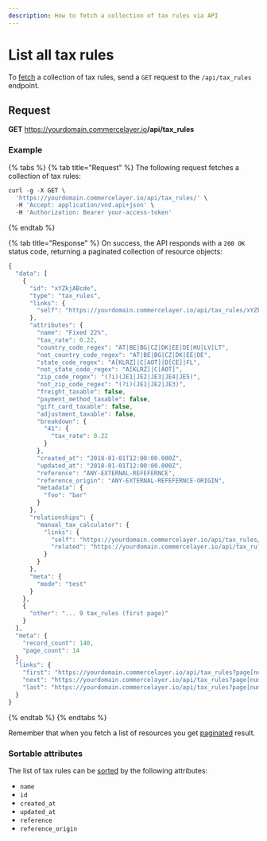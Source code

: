 ```yaml
---
description: How to fetch a collection of tax rules via API
---
```


# List all tax rules

To <a href="https://docs.commercelayer.io/developers/fetching-resources" target="_blank">fetch</a> a collection of tax rules, send a `GET` request to the `/api/tax_rules` endpoint.

## Request

**GET** https://yourdomain.commercelayer.io<b>/api/tax_rules</b>

### **Example**

{% tabs %}
{% tab title="Request" %}
The following request fetches a collection of tax rules:

```javascript
curl -g -X GET \
  'https://yourdomain.commercelayer.io/api/tax_rules/' \
  -H 'Accept: application/vnd.api+json' \
  -H 'Authorization: Bearer your-access-token'
```
{% endtab %}

{% tab title="Response" %}
On success, the API responds with a `200 OK` status code, returning a paginated collection of resource objects:

```javascript
{
  "data": [
    {
      "id": "xYZkjABcde",
      "type": "tax_rules",
      "links": {
        "self": "https://yourdomain.commercelayer.io/api/tax_rules/xYZkjABcde"
      },
      "attributes": {
        "name": "Fixed 22%",
        "tax_rate": 0.22,
        "country_code_regex": "AT|BE|BG|CZ|DK|EE|DE|HU|LV|LT",
        "not_country_code_regex": "AT|BE|BG|CZ|DK|EE|DE",
        "state_code_regex": "A[KLRZ]|C[AOT]|D[CE]|FL",
        "not_state_code_regex": "A[KLRZ]|C[AOT]",
        "zip_code_regex": "(?i)(JE1|JE2|JE3|JE4|JE5)",
        "not_zip_code_regex": "(?i)(JE1|JE2|JE3)",
        "freight_taxable": false,
        "payment_method_taxable": false,
        "gift_card_taxable": false,
        "adjustment_taxable": false,
        "breakdown": {
          "41": {
            "tax_rate": 0.22
          }
        },
        "created_at": "2018-01-01T12:00:00.000Z",
        "updated_at": "2018-01-01T12:00:00.000Z",
        "reference": "ANY-EXTERNAL-REFEFERNCE",
        "reference_origin": "ANY-EXTERNAL-REFEFERNCE-ORIGIN",
        "metadata": {
          "foo": "bar"
        }
      },
      "relationships": {
        "manual_tax_calculator": {
          "links": {
            "self": "https://yourdomain.commercelayer.io/api/tax_rules/xYZkjABcde/relationships/manual_tax_calculator",
            "related": "https://yourdomain.commercelayer.io/api/tax_rules/xYZkjABcde/manual_tax_calculator"
          }
        }
      },
      "meta": {
        "mode": "test"
      }
    },
    {
      "other": "... 9 tax_rules (first page)"
    }
  ],
  "meta": {
    "record_count": 140,
    "page_count": 14
  },
  "links": {
    "first": "https://yourdomain.commercelayer.io/api/tax_rules?page[number]=1&page[size]=10",
    "next": "https://yourdomain.commercelayer.io/api/tax_rules?page[number]=2&page[size]=10",
    "last": "https://yourdomain.commercelayer.io/api/tax_rules?page[number]=14&page[size]=10"
  }
}
```
{% endtab %}
{% endtabs %}

Remember that when you fetch a list of resources you get <a href="https://docs.commercelayer.io/developers/pagination" target="_blank">paginated</a> result.

### Sortable attributes

The list of tax rules can be <a href="https://docs.commercelayer.io/developers/sorting-results" target="_blank">sorted</a> by the following attributes:

* `name`
* `id`
* `created_at`
* `updated_at`
* `reference`
* `reference_origin`

